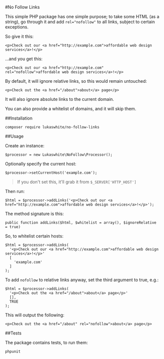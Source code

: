 #No Follow Links

This simple PHP package has one simple purpose; to take some HTML (as a string), go through it and add `rel="nofollow"` to all links, subject to certain exceptions.

So give it this:

```
<p>Check out our <a href="http://example.com">affordable web design services</a>!</p>
```

…and you get this:

```
<p>Check out our <a href="http://example.com" rel="nofollow">affordable web design services</a>!</p>
```

By default, it will ignore relative links, so this would remain untouched:

```
<p>Check out the <a href="/about">about</a> page</p>
```

It will also ignore absolute links to the current domain.

You can also provide a whitelist of domains, and it will skip them.

##Installation

```
composer require lukaswhite/no-follow-links
```

##Usage

Create an instance:

```
$processor = new Lukaswhite\NoFollow\Processor();
```

Optionally specify the current host:

```
$processor->setCurrentHost('example.com');    
```

> If you don't set this, it'll grab it from `$_SERVER['HTTP_HOST']`

Then run:

```
$html = $processor->addLinks('<p>Check out our <a href="http://example.com">affordable web design services</a>!</p>');
```

The method signature is this:

```
public function addLinks($html, $whitelist = array(), $ignoreRelative = true)
```

So, to whitelist certain hosts:

```
$html = $processor->addLinks(
  '<p>Check out our <a href="http://example.com">affordable web design services</a>!</p>'
  [
  	'example.com'
  ]
);
```

To add `nofollow` to relative links anyway, set the third argument to true, e.g.:

```
$html = $processor->addLinks(
  '<p>Check out the <a href="/about">about</a> page</p>'
  [],
  TRUE
);
```

This will output the following:

```
<p>Check out the <a href="/about" rel="nofollow">about</a> page</p>
```

##Tests

The package contains tests, to run them:

```
phpunit
```